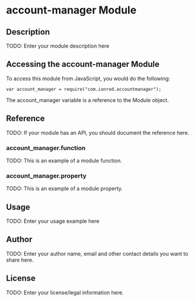 # account-manager Module

## Description

TODO: Enter your module description here

## Accessing the account-manager Module

To access this module from JavaScript, you would do the following:

    var account_manager = require("com.ionrod.accountmanager");

The account_manager variable is a reference to the Module object.

## Reference

TODO: If your module has an API, you should document
the reference here.

### account_manager.function

TODO: This is an example of a module function.

### account_manager.property

TODO: This is an example of a module property.

## Usage

TODO: Enter your usage example here

## Author

TODO: Enter your author name, email and other contact
details you want to share here.

## License

TODO: Enter your license/legal information here.
